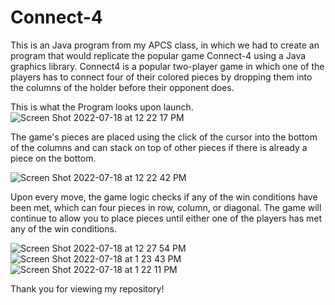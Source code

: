# Connect-4

This is an Java program from my APCS class, in which we had to create an program that would replicate the popular game Connect-4 using a Java graphics library. Connect4 is a popular two-player game in which one of the players has to connect four of their colored pieces by dropping them into the columns of the holder before their opponent does.

This is what the Program looks upon launch. 
![Screen Shot 2022-07-18 at 12 22 17 PM](https://user-images.githubusercontent.com/54960376/179608618-416bf895-3909-486f-91b3-e94e14267e22.png)

The game's pieces are placed using the click of the cursor into the bottom of the columns and can stack on top of other pieces if there is already a piece on the bottom. 

![Screen Shot 2022-07-18 at 12 22 42 PM](https://user-images.githubusercontent.com/54960376/179608792-c805c11a-11bd-4c36-a7aa-e2f5224797e5.png)

Upon every move, the game logic checks if any of the win conditions have been met, which can four pieces in row, column, or diagonal.
The game will continue to allow you to place pieces until either one of the players has met any of the win conditions.

![Screen Shot 2022-07-18 at 12 27 54 PM](https://user-images.githubusercontent.com/54960376/179610221-69bf0960-8453-4ad6-8d9d-cc6a282c55ab.png)
![Screen Shot 2022-07-18 at 1 23 43 PM](https://user-images.githubusercontent.com/54960376/179611044-58e81166-8505-460f-b39f-a4979fc1a28e.png)
![Screen Shot 2022-07-18 at 1 22 11 PM](https://user-images.githubusercontent.com/54960376/179611124-f9ca03c7-ecca-4f98-9f79-d4e118e046f7.png)

Thank you for viewing my repository!
